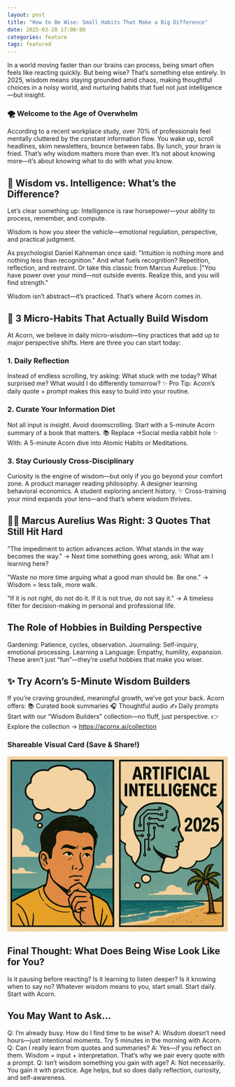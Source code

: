 ```yaml
---
layout: post
title: "How to Be Wise: Small Habits That Make a Big Difference"
date: 2025-03-28 17:00:00
categories: feature
tags: featured
---
```

In a world moving faster than our brains can process, being smart often feels like reacting quickly. But being wise? That’s something else entirely. In 2025, wisdom means staying grounded amid chaos, making thoughtful choices in a noisy world, and nurturing habits that fuel not just intelligence—but insight.

### 🌪️ Welcome to the Age of Overwhelm
According to a recent workplace study, over 70% of professionals feel mentally cluttered by the constant information flow. You wake up, scroll headlines, skim newsletters, bounce between tabs. By lunch, your brain is fried.
That’s why wisdom matters more than ever. It’s not about knowing more—it’s about knowing what to do with what you know.

## 🧠 Wisdom vs. Intelligence: What’s the Difference?
Let’s clear something up:
Intelligence is raw horsepower—your ability to process, remember, and compute.


Wisdom is how you steer the vehicle—emotional regulation, perspective, and practical judgment.


As psychologist Daniel Kahneman once said: "Intuition is nothing more and nothing less than recognition." And what fuels recognition? Repetition, reflection, and restraint.
Or take this classic from Marcus Aurelius:
|"You have power over your mind—not outside events. Realize this, and you will find strength."

Wisdom isn’t abstract—it’s practiced. That’s where Acorn comes in.

## 🌱 3 Micro-Habits That Actually Build Wisdom
At Acorn, we believe in daily micro-wisdom—tiny practices that add up to major perspective shifts. Here are three you can start today:

### 1. Daily Reflection
Instead of endless scrolling, try asking:
What stuck with me today?
What surprised me?
What would I do differently tomorrow?
✨ Pro Tip: Acorn’s daily quote + prompt makes this easy to build into your routine.

### 2. Curate Your Information Diet
Not all input is insight. Avoid doomscrolling. Start with a 5-minute Acorn summary of a book that matters.
📚 Replace
->Social media rabbit hole
 ✨ With: A 5-minute Acorn dive into Atomic Habits or Meditations.

### 3. Stay Curiously Cross-Disciplinary
Curiosity is the engine of wisdom—but only if you go beyond your comfort zone.
A product manager reading philosophy.
A designer learning behavioral economics.
A student exploring ancient history.
✨ Cross-training your mind expands your lens—and that’s where wisdom thrives.

## 🧘‍♀️ Marcus Aurelius Was Right: 3 Quotes That Still Hit Hard
"The impediment to action advances action. What stands in the way becomes the way."
 → Next time something goes wrong, ask: What am I learning here?


"Waste no more time arguing what a good man should be. Be one."
 → Wisdom = less talk, more walk.

"If it is not right, do not do it. If it is not true, do not say it."
 → A timeless filter for decision-making in personal and professional life.



## The Role of Hobbies in Building Perspective
Gardening: Patience, cycles, observation.
Journaling: Self-inquiry, emotional processing.
Learning a Language: Empathy, humility, expansion.
These aren’t just “fun”—they’re useful hobbies that make you wiser.

## ✨ Try Acorn’s 5-Minute Wisdom Builders
If you’re craving grounded, meaningful growth, we’ve got your back. Acorn offers:
📚 Curated book summaries
🎧 Thoughtful audio
✍️ Daily prompts
Start with our “Wisdom Builders” collection—no fluff, just perspective.
👉 Explore the collection → https://acornx.ai/collection


### Shareable Visual Card (Save & Share!)
![imagecard](/assets/article_images/ai-2025.png)

## Final Thought: What Does Being Wise Look Like for You?
Is it pausing before reacting?
Is it learning to listen deeper?
Is it knowing when to say no?
Whatever wisdom means to you, start small. Start daily. Start with Acorn.

## You May Want to Ask...
Q: I’m already busy. How do I find time to be wise?
 A: Wisdom doesn’t need hours—just intentional moments. Try 5 minutes in the morning with Acorn.
Q: Can I really learn from quotes and summaries?
 A: Yes—if you reflect on them. Wisdom = input + interpretation. That’s why we pair every quote with a prompt.
Q: Isn’t wisdom something you gain with age?
 A: Not necessarily. You gain it with practice. Age helps, but so does daily reflection, curiosity, and self-awareness.


